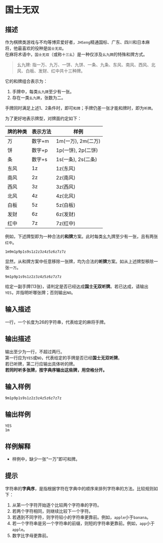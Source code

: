 # 国士无双
## 描述

作为棋牌类游戏与不均等博弈爱好者，`JHSeng`精通国标、广东、四川和日本麻将，他最喜欢的役种是`国士无双`。  
在麻将术语中，`国士无双`（或称`十三幺`）是一种仅涉及`幺九牌`的特殊和牌方式。  

> 幺九牌: 指一万、九万、一饼、九饼、一条、九条、东风、南风、西风、北风、白板、发财、红中共十三种牌。  

它的和牌组合表示为：  

1. 手牌中，每类`幺九牌`至少有一张。  
2. 存在一类`幺九牌`，张数为二。  

手牌同时满足上述1、2条件时，即可`和牌`；手牌仍差一张才能和牌时，即为`听牌`。  

为了更好地表示牌型，对牌面约定如下：  

|牌的种类|表示方法|样例|
|---|---|---|
|万|数字+m|1m(一万), 2m(二万)|
|饼|数字+p|1p(一饼), 2p(二饼)|
|条|数字+s|1s(一条), 2s(二条)|
|东风|1z|1z(东风)|
|南风|2z|2z(南风)|
|西风|3z|3z(西风)|
|北风|4z|4z(北风)|
|白板|5z|5z(白板)|
|发财|6z|6z(发财)|
|红中|7z|7z(红中)|

例如，下述牌型即为一种合法的**和牌**方案。此时每类幺九牌至少有一张，且有两张`红中`。  

```
1m9m1p9p1s9s1z2z3z4z5z6z7z7z
```

显然，从和牌方案中任意移除一张牌，均为合法的**听牌**方案。如从上述牌型移除一张`一万`。  

```
9m1p9p1s9s1z2z3z4z5z6z7z7z
```

给定一副手牌(13张)，请判定是否已经达成**国士无双听牌**。若已达成，请输出`YES`，并指明听哪张牌；否则输出`NO`。  

## 输入描述
一行，一个长度为26的字符串，代表给定的麻将手牌。  

## 输出描述
输出至少为一行，不超过两行。  
第一行应为`YES`或`NO`，代表给定的手牌是否已经**国士无双听牌**。  
若已听牌，第二行应输出具体听的牌。  
**若同时听多张牌，按字典序输出这些牌，用空格分开。**

## 输入样例

```
9m1p9p1s9s1z2z3z4z5z6z7z7z
```

## 输出样例

```
YES
1m
```

## 样例解释
- 样例中，缺少一张“一万”即可和牌。  

## 提示
字符串的**字典序**，是指根据字符在字典中的顺序来排列字符串的方法。比较规则如下：  
1. 从第一个字符开始逐个比较两个字符串的字符。  
2. 若两个字符相同，则继续比较下一个字符。  
3. 若遇到不同字符，则字符较小的字符串更靠前。例如，`apple`小于`banana`。  
4. 若一个字符串是另一个字符串的前缀，则短的字符串更靠前。例如，`app`小于`apple`。  
5. 数字比字母更靠前。  
